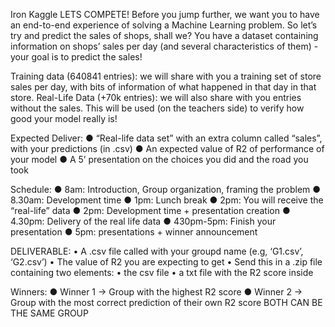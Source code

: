 Iron Kaggle
LETS COMPETE! Before you jump further, we want you to have an end-to-end experience of solving
a Machine Learning problem.
So let’s try and predict the sales of shops, shall we?
You have a dataset containing information on shops’ sales per day (and several characteristics of
them) - your goal is to predict the sales!

Training data (640841 entries): we will share with you a training set of store sales per day, with bits of
information of what happened in that day in that store.
Real-Life Data (+70k entries): we will also share with you entries without the sales. This will be used (on the
teachers side) to verify how good your model really is!

Expected Deliver:
● “Real-life data set” with an extra column called “sales”, with your predictions (in .csv)
● An expected value of R2 of performance of your model
● A 5’ presentation on the choices you did and the road you took

Schedule:
● 8am: Introduction, Group organization, framing the problem
● 8.30am: Development time
● 1pm: Lunch break
● 2pm: You will receive the “real-life” data
● 2pm: Development time + presentation creation
● 4.30pm: Delivery of the real life data
● 430pm-5pm: Finish your presentation
● 5pm: presentations + winner announcement

DELIVERABLE:
• A .csv file called with your groupd name (e.g, ‘G1.csv’, ‘G2.csv’)
• The value of R2 you are expecting to get
• Send this in a .zip file containing two elements:
• the csv file
• a txt file with the R2 score inside

Winners:
● Winner 1 -> Group with the highest R2 score
● Winner 2 -> Group with the most correct prediction of their own R2 score
BOTH CAN BE THE SAME GROUP
